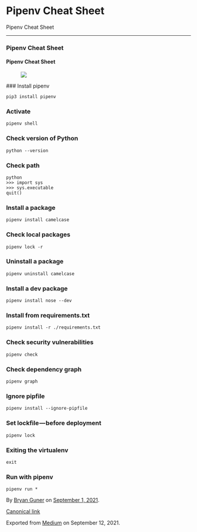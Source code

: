 # Pipenv Cheat Sheet

Pipenv Cheat Sheet

---

### Pipenv Cheat Sheet

#### Pipenv Cheat Sheet

<figure><img src="https://cdn-images-1.medium.com/max/800/0*_cMetdwtiZQ2nJNj.jpg" class="graf-image" /></figure>### Install pipenv

    pip3 install pipenv

### Activate

    pipenv shell

### Check version of Python

    python --version

### Check path

    python
    >>> import sys
    >>> sys.executable
    quit()

### Install a package

    pipenv install camelcase

### Check local packages

    pipenv lock -r

### Uninstall a package

    pipenv uninstall camelcase

### Install a dev package

    pipenv install nose --dev

### Install from requirements.txt

    pipenv install -r ./requirements.txt

### Check security vulnerabilities

    pipenv check

### Check dependency graph

    pipenv graph

### Ignore pipfile

    pipenv install --ignore-pipfile

### Set lockfile — before deployment

    pipenv lock

### Exiting the virtualenv

    exit

### Run with pipenv

    pipenv run *

By <a href="https://medium.com/@bryanguner" class="p-author h-card">Bryan Guner</a> on [September 1, 2021](https://medium.com/p/f54202eaeca4).

<a href="https://medium.com/@bryanguner/pipenv-cheat-sheet-f54202eaeca4" class="p-canonical">Canonical link</a>

Exported from [Medium](https://medium.com) on September 12, 2021.
